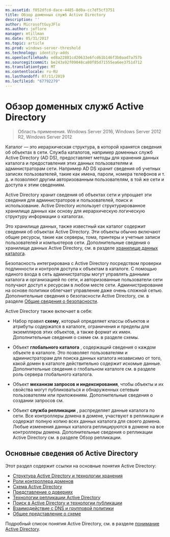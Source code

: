 ```yaml
---
ms.assetid: f052dfcd-dace-4485-8d0a-cc7df5cf3751
title: Обзор доменных служб Active Directory
description: ''
author: MicrosoftGuyJFlo
ms.author: joflore
manager: mtillman
ms.date: 05/31/2017
ms.topic: article
ms.prod: windows-server-threshold
ms.technology: identity-adds
ms.openlocfilehash: ed8a22881cd20633e6fcd61b146f3b0aad7a757b
ms.sourcegitcommit: be243a92f09048ca80f85d71555ea6ee3751d712
ms.translationtype: MT
ms.contentlocale: ru-RU
ms.lasthandoff: 07/11/2019
ms.locfileid: "67792279"
---
```

# <a name="active-directory-domain-services-overview"></a>Обзор доменных служб Active Directory

>Область применения. Windows Server 2016, Windows Server 2012 R2, Windows Server 2012


Каталог — это иерархическая структура, в которой хранятся сведения об объектах в сети. Служба каталогов, например доменных служб Active Directory (AD DS), предоставляет методы для хранения данных каталога и предоставления этих данных пользователям и администраторам сети. Например AD DS хранит сведения об учетных записях пользователей, такие как имена, пароли, номера телефонов и т. д. и позволяют другим авторизованным пользователям, в той же сети и доступа к этим сведениям.

Active Directory хранит сведения об объектах сети и упрощает эти сведения для администраторов и пользователей, поиск и использование. Active Directory использует структурированное хранилище данных как основу для иерархическую логическую структуру информации о каталогах.

Это хранилище данных, также известный как каталог содержит сведения об объектах Active Directory. Эти объекты обычно включают общие ресурсы, такие как серверы, тома, принтеры и учетные записи пользователей и компьютеров сети. Дополнительные сведения о хранилище данных Active Directory, см. в разделе [хранилище данных каталога](https://technet.microsoft.com/library/cc736627(v=ws.10).aspx).

Безопасность интегрирована с Active Directory посредством проверки подлинности и контроля доступа к объектам в каталоге. С помощью единого входа в сеть администраторы могут управлять данными каталога и организацией по сети, и авторизованные пользователи сети получают доступ к ресурсам в любом месте сети. Администрирование на основе политики облегчает управление даже очень сложной сетью. Дополнительные сведения о безопасности Active Directory, см. в разделе [Общие сведения о безопасности](../../plan/security-best-practices/best-practices-for-securing-active-directory.md).

Active Directory также включает в себя:
* Набор правил **схему**, который определяет классы объектов и атрибуты содержатся в каталоге, ограничения и пределы для экземпляров этих объектов, а также формат их имен. Дополнительные сведения о схеме см. в разделе схемы.


* Объект **глобального каталога** , содержащий сведения о каждом объекте в каталоге. Это позволяет пользователям и администраторам для поиска данных каталога независимо от того, какой домен в каталоге действительно содержит искомые данные. Дополнительные сведения о глобальном каталоге см. в разделе роль сервера глобального каталога.


* Объект **механизм запросов и индексирования**, чтобы объекты и их свойства могут публиковаться и обнаруженных сетевым пользователям или приложениям. Дополнительные сведения о создании запросов см.


* Объект **служба репликации** , распределяет данные каталога по сети. Все контроллеры домена в домене, участвуют в репликации и содержат полную копию всех данных каталога для своего домена. Любые изменения данных каталога реплицируются в домене на все контроллеры домена. Дополнительные сведения о репликации Active Directory см. в разделе Обзор репликации.

## <a name="understanding-active-directory"></a>Основные сведения об Active Directory
 Этот раздел содержит ссылки на основные понятия Active Directory:
 
* [Структура Active Directory и технологии хранения](https://technet.microsoft.com/library/cc759186(v=ws.10).aspx)
* [Роли контроллера доменов](https://technet.microsoft.com/library/cc786438(v=ws.10).aspx) 
* [Схема Active Directory](https://docs.microsoft.com/previous-versions/windows/it-pro/windows-server-2008-R2-and-2008/cc771796(v=ws.10))
* [Представление о довериях](https://docs.microsoft.com/previous-versions/windows/it-pro/windows-server-2008-R2-and-2008/cc771568(v=ws.10)) 
* [Технологии репликации Active Directory](https://technet.microsoft.com/library/cc786438(v=ws.10).aspx) 
* [Поиск в Active Directory и технологии публикации](https://technet.microsoft.com/library/cc775686(v=ws.10).aspx) 
* [Взаимодействие с DNS и групповой политики](https://docs.microsoft.com/previous-versions/windows/it-pro/windows-server-2008-R2-and-2008/dd197486(v=ws.10))
* [Общее представление о схеме](https://technet.microsoft.com/library/cc759402(v=ws.10).aspx) 

Подробный список понятия Active Directory, см. в разделе [понимание Active Directory](https://technet.microsoft.com/library/cc781408(v=ws.10).aspx). 


